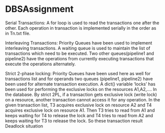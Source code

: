 # DBSAssignment

Serial Transactions:
A for loop is used to read the transactions one after the other. Each operation in transaction is 
implemented serially in the order as in Tn.txt file.

Interleaving Transactions:
Priority Queues have been used to implement interleaving transactions. A waiting queue is used to 
maintain the list of transactions which need to be executed. Two other queues(pipeline1 and pipeline2) 
have the operations from currently executing transactions that execute the operations alternately.

Strict 2-phase locking:
Priority Queues have been used here as well for transactions list and for operands two queues (pipeline1, 
pipeline2) have been used for alternate transaction execution. A dict() variable ‘locks’ has been used for 
performing the exclusive locks on the resources A1,A2,…. In the database. 
By strict 2PL, if a transaction gets exclusive lock (write lock) on a resource, another transaction cannot 
access it for any operation. In the given transaction list, T3 acquires exclusive lock on resource A2 and T4 
acquires exclusive lock on resource A1. Then T3 tries to read from A1 and keeps waiting for T4 to release 
the lock and T4 tries to read from A2 and keeps waiting for T3 to release the lock. So these transaction 
result Deadlock situation
